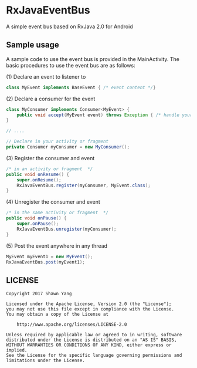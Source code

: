 # RxJavaEventBus
A simple event bus based on RxJava 2.0 for Android

## Sample usage

A sample code to use the event bus is provided in the MainActivity. The basic procedures to use the event bus are as follows:

(1) Declare an event to listener to
```java
class MyEvent implements BaseEvent { /* event content */}
```

(2) Declare a consumer for the event
```java
class MyConsumer implements Consumer<MyEvent> {
    public void accept(MyEvent event) throws Exception { /* handle your event here */}
}

// ....

// Declare in your activity or fragment
private Consumer myConsumer = new MyConsumer();
```

(3) Register the consumer and event
```java
/* in an activity or fragment  */
public void onResume() {
    super.onResume();
    RxJavaEventBus.register(myConsumer, MyEvent.class);
}
```

(4) Unregister the consumer and event
```java
/* in the same activity or fragment  */
public void onPause() {
    super.onPause();
    RxJavaEventBus.unregister(myConsumer);
}
```

(5) Post the event anywhere in any thread
```java
MyEvent myEvent1 = new MyEvent();
RxJavaEventBus.post(myEvent1);
```

## LICENSE

    Copyright 2017 Shawn Yang

    Licensed under the Apache License, Version 2.0 (the "License");
    you may not use this file except in compliance with the License.
    You may obtain a copy of the License at

        http://www.apache.org/licenses/LICENSE-2.0

    Unless required by applicable law or agreed to in writing, software
    distributed under the License is distributed on an "AS IS" BASIS,
    WITHOUT WARRANTIES OR CONDITIONS OF ANY KIND, either express or implied.
    See the License for the specific language governing permissions and
    limitations under the License.
